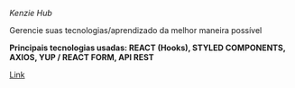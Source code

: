 *Kenzie Hub*


Gerencie suas tecnologias/aprendizado da melhor maneira possível 

**Principais tecnologias usadas: REACT (Hooks), STYLED COMPONENTS, AXIOS, YUP / REACT FORM, API REST**

<a href="https://react-entrega-s2-kenzie-hub-educcarnn-educcarnn.vercel.app">Link</a>    
